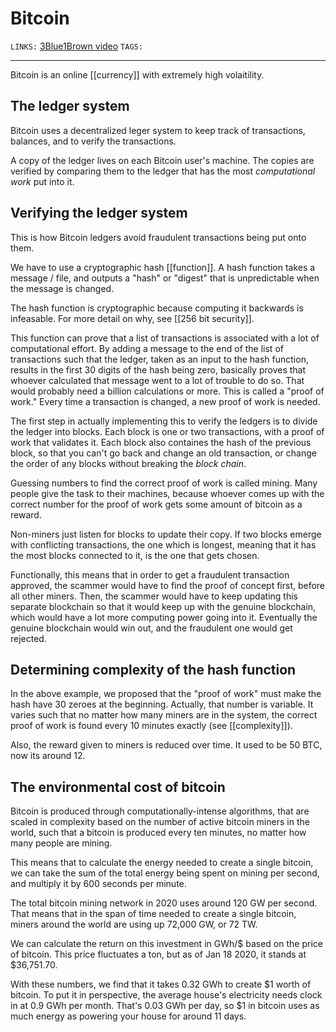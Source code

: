 # Bitcoin
`LINKS:` [3Blue1Brown video](https://www.youtube.com/watch?v=bBC-nXj3Ng4)
`TAGS:` 

---
Bitcoin is an online [[currency]] with extremely high volaitility. 

## The ledger system
Bitcoin uses a decentralized leger system to keep track of transactions, balances, and to verify the transactions. 

A copy of the ledger lives on each Bitcoin user's machine. The copies are verified by comparing them to the ledger that has the most *computational work* put into it. 

## Verifying the ledger system
This is how Bitcoin ledgers avoid fraudulent transactions being put onto them. 

We have to use a cryptographic hash [[function]]. A hash function takes a message / file, and outputs a "hash" or "digest" that is unpredictable when the message is changed. 

The hash function is cryptographic because computing it backwards is infeasable. For more detail on why, see [[256 bit security]]. 

This function can prove that a list of transactions is associated with a lot of computational effort. By adding a message to the end of the list of transactions such that the ledger, taken as an input to the hash function, results in the first 30 digits of the hash being zero, basically proves that whoever calculated that message went to a lot of trouble to do so. That would probably need a billion calculations or more. This is called a "proof of work." Every time a transaction is changed, a new proof of work is needed. 

The first step in actually implementing this to verify the ledgers is to divide the ledger into blocks. Each block is one or two transactions, with a proof of work that validates it. Each block also containes the hash of the previous block, so that you can't go back and change an old transaction, or change the order of any blocks without breaking the *block chain*. 

Guessing numbers to find the correct proof of work is called mining. Many people give the task to their machines, because whoever comes up with the correct number for the proof of work gets some amount of bitcoin as a reward. 

Non-miners just listen for blocks to update their copy. If two blocks emerge with conflicting transactions, the one which is longest, meaning that it has the most blocks connected to it, is the one that gets chosen. 

Functionally, this means that in order to get a fraudulent transaction approved, the scammer would have to find the proof of concept first, before all other miners. Then, the scammer would have to keep updating this separate blockchain so that it would keep up with the genuine blockchain, which would have a lot more computing power going into it. Eventually the genuine blockchain would win out, and the fraudulent one would get rejected. 

## Determining complexity of the hash function
In the above example, we proposed that the "proof of work" must make the hash have 30 zeroes at the beginning. Actually, that number is variable. It varies such that no matter how many miners are in the system, the correct proof of work is found every 10 minutes exactly (see [[complexity]]).

Also, the reward given to miners is reduced over time. It used to be 50 BTC, now its around 12. 

## The environmental cost of bitcoin
Bitcoin is produced through computationally-intense algorithms, that are scaled in complexity based on the number of active bitcoin miners in the world, such that a bitcoin is produced every ten minutes, no matter how many people are mining. 

This means that to calculate the energy needed to create a single bitcoin, we can take the sum of the total energy being spent on mining per second, and multiply it by 600 seconds per minute. 

The total bitcoin mining network in 2020 uses around 120 GW per second. That means that in the span of time needed to create a single bitcoin, miners around the world are using up 72,000 GW, or 72 TW. 

We can calculate the return on this investment in GWh/$ based on the price of bitcoin. This price fluctuates a ton, but as of Jan 18 2020, it stands at $36,751.70. 

With these numbers, we find that it takes 0.32 GWh to create $1 worth of bitcoin. To put it in perspective, the average house's electricity needs clock in at 0.9 GWh per month. That's 0.03 GWh per day, so $1 in bitcoin uses as much energy as powering your house for around 11 days. 